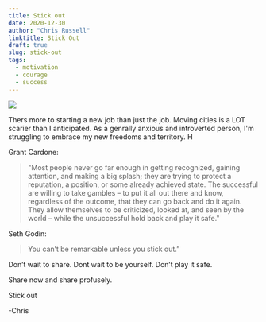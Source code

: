 ```yaml
---
title: Stick out
date: 2020-12-30
author: "Chris Russell"
linktitle: Stick Out
draft: true
slug: stick-out
tags:
  - motivation
  - courage
  - success
---
```


![](/img/jeremy-bishop-vGjGvtSfys4-unsplash.jpg)

Thers more to starting a new job than just the job. Moving cities is a LOT scarier than I anticipated. As a genrally anxious and introverted person, I'm struggling to embrace my new freedoms and territory. H

Grant Cardone:
>"Most people never go far enough in getting recognized, gaining attention, and making a big splash; they are trying to protect a reputation, a position, or some already achieved state. The successful are willing to take gambles – to put it all out there and know, regardless of the outcome, that they can go back and do it again. They allow themselves to be criticized, looked at, and seen by the world – while the unsuccessful hold back and play it safe."  



Seth Godin:
>You can’t be remarkable unless you stick out.”  

Don’t wait to share. Dont wait to be yourself. Don’t play it safe.  
  
Share now and share profusely.  

Stick out

-Chris
